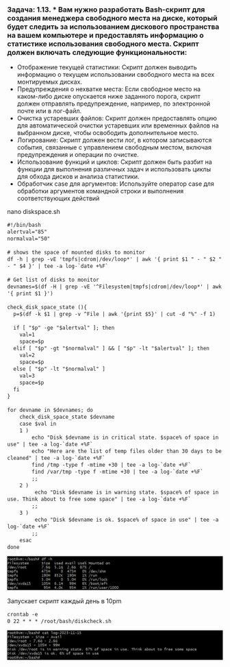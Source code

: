 ### Задача: 1.13. * Вам нужно разработать Bash-скрипт для создания менеджера свободного места на диске, который будет следить за использованием дискового пространства на вашем компьютере и предоставлять информацию о статистике использования свободного места. Скрипт должен включать следующие функциональности:

- Отображение текущей статистики: Скрипт должен выводить информацию о текущем использовании свободного места на всех монтируемых дисках.
- Предупреждения о нехватке места: Если свободное место на каком-либо диске опускается ниже заданного порога, скрипт должен отправлять предупреждение, например, по электронной почте или в лог-файл. 
- Очистка устаревших файлов: Скрипт должен предоставлять опцию для автоматической очистки устаревших или временных файлов на выбранном диске, чтобы освободить дополнительное место.
- Логирование: Скрипт должен вести лог, в котором записываются события, связанные с управлением свободным местом, включая предупреждения и операции по очистке.
- Использование функций и циклов: Скрипт должен быть разбит на функции для выполнения различных задач и использовать циклы для обхода дисков и анализа статистики.
- Обработчик case для аргументов: Используйте оператор case для обработки аргументов командной строки и выполнения соответствующих действий

nano diskspace.sh

```
#!/bin/bash
alertval="85"
normalval="50"

# shows the space of mounted disks to monitor
df -h | grep -vE 'tmpfs|cdrom|/dev/loop*' | awk '{ print $1 " - " $2 " - " $4 }' | tee -a log-`date +%F`

# Get list of disks to monitor
devnames=$(df -H | grep -vE '^Filesystem|tmpfs|cdrom|/dev/loop*' | awk '{ print $1 }')

check_disk_space_state (){
  p=$(df -k $1 | grep -v ^File | awk '{print $5}' | cut -d "%" -f 1)
  
  if [ "$p" -ge "$alertval" ]; then
    val=1
    space=$p    
  elif [ "$p" -gt "$normalval" ] && [ "$p" -lt "$alertval" ]; then
    val=2
    space=$p    
  else [ "$p" -lt "$normalval" ]
    val=3
    space=$p    
  fi 
}

for devname in $devnames; do
    check_disk_space_state $devname
    case $val in
    1 )
        echo "Disk $devname is in critical state. $space% of space in use" | tee -a log-`date +%F` 
        echo "Here are the list of temp files older than 30 days to be cleaned" | tee -a log-`date +%F` 
        find /tmp -type f -mtime +30 | tee -a log-`date +%F`
        find /var/tmp -type f -mtime +30 | tee -a log-`date +%F`     
        ;;
    2 )
         echo "Disk $devname is in warning state. $space% of space in use. Think about to free some space" | tee -a log-`date +%F`  
        ;;
    3 )
         echo "Disk $devname is ok. $space% of space in use" | tee -a log-`date +%F` 
        ;;
    esac
done
```

![disks.PNG](img%2Fdisks.PNG)

Запускает скрипт каждый день в 10pm
```
crontab -e 
0 22 * * * /root/bash/diskcheck.sh
```

![result.png](img%2Fresult.png)
